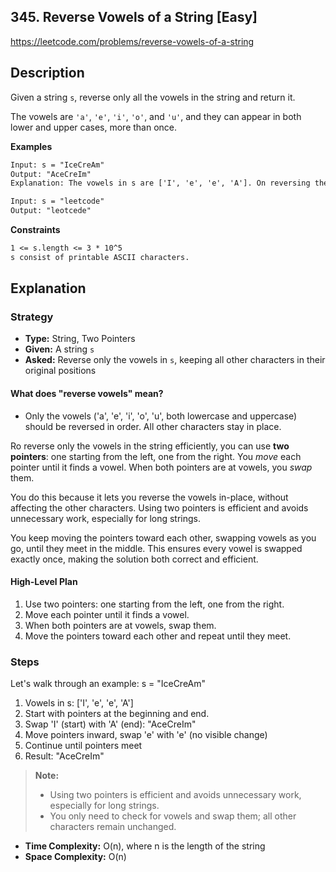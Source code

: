 ## 345. Reverse Vowels of a String [Easy]

https://leetcode.com/problems/reverse-vowels-of-a-string

## Description
Given a string `s`, reverse only all the vowels in the string and return it.

The vowels are `'a'`, `'e'`, `'i'`, `'o'`, and `'u'`, and they can appear in both lower and upper cases, more than once.

**Examples**

```tex
Input: s = "IceCreAm"
Output: "AceCreIm"
Explanation: The vowels in s are ['I', 'e', 'e', 'A']. On reversing the vowels, s becomes "AceCreIm".

Input: s = "leetcode"
Output: "leotcede"
```

**Constraints**

```tex
1 <= s.length <= 3 * 10^5
s consist of printable ASCII characters.
```

## Explanation

### Strategy
- **Type:** String, Two Pointers
- **Given:** A string `s`
- **Asked:** Reverse only the vowels in `s`, keeping all other characters in their original positions

#### What does "reverse vowels" mean?
- Only the vowels ('a', 'e', 'i', 'o', 'u', both lowercase and uppercase) should be reversed in order. All other characters stay in place.

Ro reverse only the vowels in the string efficiently, you can use **two pointers**: one starting from the left, one from the right. You *move* each pointer until it finds a vowel. When both pointers are at vowels, you *swap* them.

You do this because it lets you reverse the vowels in-place, without affecting the other characters. Using two pointers is efficient and avoids unnecessary work, especially for long strings.

You keep moving the pointers toward each other, swapping vowels as you go, until they meet in the middle. This ensures every vowel is swapped exactly once, making the solution both correct and efficient.

#### High-Level Plan
1. Use two pointers: one starting from the left, one from the right.
2. Move each pointer until it finds a vowel.
3. When both pointers are at vowels, swap them.
4. Move the pointers toward each other and repeat until they meet.

### Steps

Let's walk through an example: s = "IceCreAm"

1. Vowels in s: ['I', 'e', 'e', 'A']
2. Start with pointers at the beginning and end.
3. Swap 'I' (start) with 'A' (end): "AceCreIm"
4. Move pointers inward, swap 'e' with 'e' (no visible change)
5. Continue until pointers meet
6. Result: "AceCreIm"

> **Note:**
> - Using two pointers is efficient and avoids unnecessary work, especially for long strings.
> - You only need to check for vowels and swap them; all other characters remain unchanged.

- **Time Complexity:** O(n), where n is the length of the string
- **Space Complexity:** O(n)